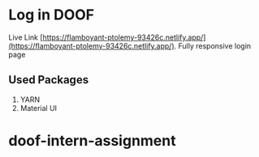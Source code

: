 # Log in DOOF 
Live Link [https://flamboyant-ptolemy-93426c.netlify.app/](https://flamboyant-ptolemy-93426c.netlify.app/).
Fully responsive login page

## Used Packages
1. YARN
2. Material UI


# doof-intern-assignment
